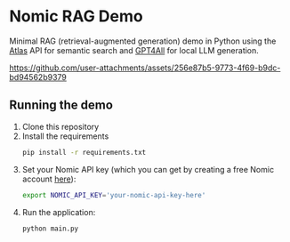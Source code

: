 # Nomic RAG Demo

Minimal RAG (retrieval-augmented generation) demo in Python using the [Atlas](atlas.nomic.ai) API for semantic search and [GPT4All](nomic.ai/gpt4all) for local LLM generation.



https://github.com/user-attachments/assets/256e87b5-9773-4f69-b9dc-bd94562b9379



## Running the demo

1. Clone this repository
2. Install the requirements
    ```bash
    pip install -r requirements.txt
    ```
2. Set your Nomic API key (which you can get by creating a free Nomic account [here](https://nomicai-production.us.auth0.com/u/signup?state=hKFo2SAzVjBPaWlUNGZGV2xIcFAta3BUTXVsZmNTV0RTemJsT6Fur3VuaXZlcnNhbC1sb2dpbqN0aWTZIEpjSEVEZVkyakNGaWs3ajUyNm1uemxxNkNUeGc5ZnVko2NpZNkgVkY0MURxZEV5UzJBYXE2NHExSW9PMUVPemRwanBsbnY)):
    ```bash
    export NOMIC_API_KEY='your-nomic-api-key-here'
    ```
3. Run the application:
    ```bash
    python main.py
    ```

